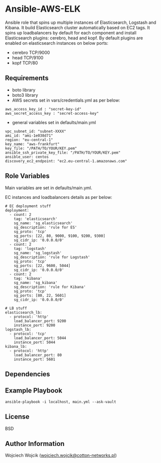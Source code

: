 Ansible-AWS-ELK
=========

Ansible role that spins up multiple instances of Elasticsearch, Logstash and Kibana. It build Elasticsearch cluster automatically based on EC2 tags. It spins up loadbalancers by default for each component and install Elasticsearch plugins: cerebro, head and kopf.
By default plugins are enabled on elasticsearch instances on below ports:
- cerebro TCP/9000
- head TCP/9100
- kopf TCP/80

Requirements
------------

- boto library
- boto3 library
- AWS secrets set in vars/credentials.yml as per below:
```
aws_access_key_id : "secret-key-id"
aws_secret_access_key : "secret-access-key"
```
- general variables set in defaults/main.yml
```
vpc_subnet_id: "subnet-XXXX"
ami_id: "ami-1e038d71"
region: "eu-central-1"
key_name: "aws-frankfurt"
key_file: "/PATH/TO/YOUR/KEY.pem"
ansible_ssh_private_key_file: "/PATH/TO/YOUR/KEY.pem"
ansible_user: centos
discovery_ec2_endpoint: "ec2.eu-central-1.amazonaws.com"
```


Role Variables
--------------

Main variables are set in defaults/main.yml. 

EC instances and loadbalancers details as per below:
```
# EC deployment stuff
deployment:
  - count: 2
    tag: 'elasticsearch'
    sg_name: 'sg_elasticsearch'
    sg_description: 'rule for ES'
    sg_proto: 'tcp'
    sg_ports: [22, 80, 9000, 9100, 9200, 9300]
    sg_cidr_ip: '0.0.0.0/0' 
  - count: 2
    tag: 'logstash'
    sg_name: 'sg_logstash'
    sg_description: 'rule for Logstash'
    sg_proto: 'tcp'
    sg_ports: [22, 9600, 5044]
    sg_cidr_ip: '0.0.0.0/0' 
  - count: 2
    tag: 'kibana'
    sg_name: 'sg_kibana'
    sg_description: 'rule for Kibana'
    sg_proto: 'tcp'
    sg_ports: [80, 22, 5601]
    sg_cidr_ip: '0.0.0.0/0'

# LB stuff
elasticsearch_lb:
  - protocol: 'http'
    load_balancer_port: 9200
    instance_port: 9200 
logstash_lb:
  - protocol: 'tcp'
    load_balancer_port: 5044
    instance_port: 5044 
kibana_lb:
  - protocol: 'http'
    load_balancer_port: 80
    instance_port: 5601
```

Dependencies
------------


Example Playbook
----------------
```
ansible-playbook -i localhost, main.yml --ask-vault
```
License
-------

BSD

Author Information
------------------

Wojciech Wojcik (wojciech.wojcik@cotton-networks.pl)
